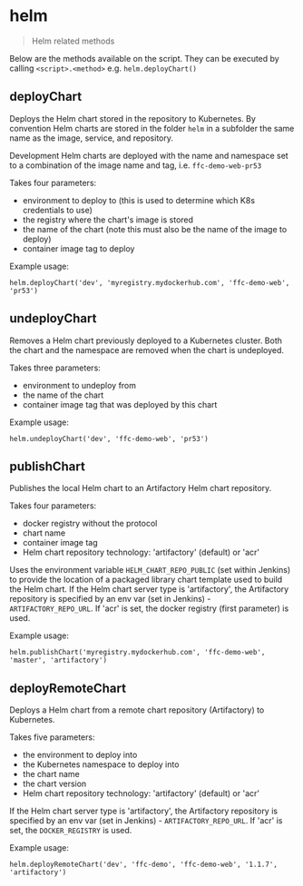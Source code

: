 # helm

> Helm related methods

Below are the methods available on the script. They can be executed by calling
`<script>.<method>` e.g. `helm.deployChart()`

## deployChart

Deploys the Helm chart stored in the repository to Kubernetes.
By convention Helm charts are stored in the folder `helm` in a subfolder the
same name as the image, service, and repository.

Development Helm charts are deployed with the name and namespace set to a
combination of the image name and tag, i.e. `ffc-demo-web-pr53`

Takes four parameters:
- environment to deploy to (this is used to determine which K8s credentials to
  use)
- the registry where the chart's image is stored
- the name of the chart (note this must also be the name of the image to deploy)
- container image tag to deploy

Example usage:

```
helm.deployChart('dev', 'myregistry.mydockerhub.com', 'ffc-demo-web', 'pr53')
```

## undeployChart

Removes a Helm chart previously deployed to a Kubernetes cluster.
Both the chart and the namespace are removed when the chart is undeployed.

Takes three parameters:
- environment to undeploy from
- the name of the chart
- container image tag that was deployed by this chart

Example usage:

```
helm.undeployChart('dev', 'ffc-demo-web', 'pr53')
```

## publishChart

Publishes the local Helm chart to an Artifactory Helm chart repository.

Takes four parameters:
- docker registry without the protocol
- chart name
- container image tag
- Helm chart repository technology: 'artifactory' (default) or 'acr'

Uses the environment variable `HELM_CHART_REPO_PUBLIC` (set within Jenkins)
to provide the location of a packaged library chart template used to build the
Helm chart. If the Helm chart server type is 'artifactory', the Artifactory
repository is specified by an env var (set in Jenkins) -
`ARTIFACTORY_REPO_URL`. If 'acr' is set, the docker registry (first parameter)
is used.

Example usage:

```
helm.publishChart('myregistry.mydockerhub.com', 'ffc-demo-web', 'master', 'artifactory')
```

## deployRemoteChart

Deploys a Helm chart from a remote chart repository (Artifactory) to Kubernetes.

Takes five parameters:
- the environment to deploy into
- the Kubernetes namespace to deploy into
- the chart name
- the chart version
- Helm chart repository technology: 'artifactory' (default) or 'acr'

If the Helm chart server type is 'artifactory', the Artifactory repository is
specified by an env var (set in Jenkins) - `ARTIFACTORY_REPO_URL`. If 'acr' is
set, the `DOCKER_REGISTRY` is used.

Example usage:

```
helm.deployRemoteChart('dev', 'ffc-demo', 'ffc-demo-web', '1.1.7',  'artifactory')
```
